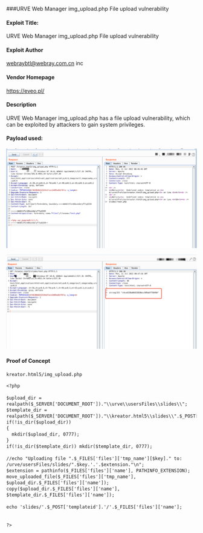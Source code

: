 ###URVE Web Manager img_upload.php File upload vulnerability

#### Exploit Title: 

URVE Web Manager img_upload.php File upload vulnerability

#### Exploit Author

[webraybtl@webray.com.cn](mailto:webraybtl@webray.com.cn) inc

#### Vendor Homepage

https://eveo.pl/

#### Description

URVE Web Manager img_upload.php has a file upload vulnerability, which can be exploited by attackers to gain system privileges.

#### Payload used:

![image-20220711164709814](./image-20220711164709814.png)

![image-20220711164755554](./image-20220711164755554.png)

#### Proof of Concept

```
kreator.html5/img_upload.php
```

```
<?php

$upload_dir = realpath($_SERVER['DOCUMENT_ROOT'])."\\urve\\usersFiles\\slides\\";
$template_dir = realpath($_SERVER['DOCUMENT_ROOT'])."\\kreator.html5\\slides\\".$_POST['templateid']."\\";
if(!is_dir($upload_dir))
{
  mkdir($upload_dir, 0777);
}
if(!is_dir($template_dir)) mkdir($template_dir, 0777);

//echo "Uploading file ".$_FILES['files']['tmp_name'][$key]." to: /urve/usersFiles/slides/".$key.'.'.$extension."\n";
$extension = pathinfo($_FILES['files']['name'], PATHINFO_EXTENSION);
move_uploaded_file($_FILES['files']['tmp_name'], $upload_dir.$_FILES['files']['name']);
copy($upload_dir.$_FILES['files']['name'], $template_dir.$_FILES['files']['name']);

echo 'slides/'.$_POST['templateid'].'/'.$_FILES['files']['name'];


?>
```



